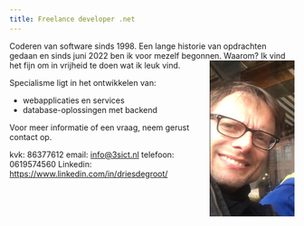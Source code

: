 ```yaml
---
title: Freelance developer .net
---
```

Coderen van software sinds 1998. Een lange historie van opdrachten gedaan en sinds juni 2022 ben ik voor mezelf begonnen. Waarom? Ik vind het fijn om in vrijheid te doen wat ik leuk vind.<img src="../images/dries.png" title="dries" style="width:150px;float:right">

Specialisme ligt in het ontwikkelen van:
- webapplicaties en services
- database-oplossingen met backend

Voor meer informatie of een vraag, neem gerust contact op.

kvk: 86377612
email: info@3sict.nl
telefoon: 0619574560
Linkedin: https://www.linkedin.com/in/driesdegroot/

